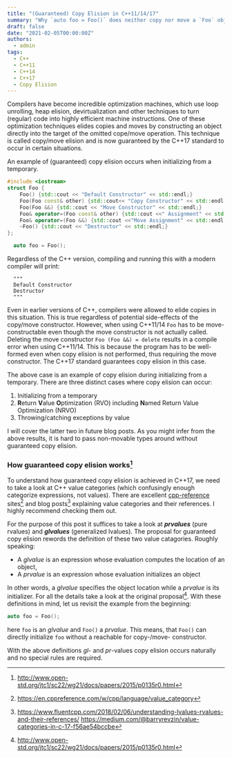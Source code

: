 ```yaml
---
title: "(Guaranteed) Copy Elision in C++11/14/17"
summary: "Why `auto foo = Foo()` does neither copy nor move a `Foo` object. C++17's mandatory copy elision omits copies and moves when initializing from temporaries, returning temporaries or throwing/catching by value."
draft: false
date: "2021-02-05T00:00:00Z"
authors:
  - admin
tags:
  - C++
  - C++11
  - C++14
  - C++17
  - Copy Elision
---
```

Compilers have become incredible optimization machines, which use loop unrolling, heap elision, devirtualization and other techniques to turn (regular) code into highly efficient machine instructions.
One of these optimization techniques elides copies and moves by constructing an object directly into the target of the omitted cope/move operation.
This technique is called copy/move elision and is now guaranteed by the C++17 standard to occur in certain situations.

An example of (guaranteed) copy elision occurs when initializing from a temporary.
```cpp
#include <iostream>
struct Foo {
    Foo() {std::cout << "Default Constructor" << std::endl;}
    Foo(Foo const& other) {std::cout<< "Copy Constructor" << std::endl;}
    Foo(Foo &&) {std::cout << "Move Constructor" << std::endl;}
    Foo& operator=(Foo const& other) {std::cout <<" Assignment" << std::endl; return *this;}
    Foo& operator=(Foo &&) {std::cout <<"Move Assignment" << std::endl; return *this;}
    ~Foo() {std::cout << "Destructor" << std::endl;}
};
```
```cpp
  auto foo = Foo();
```
Regardless of the C++ version, compiling and running this with a modern compiler will print:
```
  """
  Default Constructor
  Destructor
  """
```
Even in earlier versions of C++, compilers were allowed to elide copies in this situation.
This is true regardless of potential side-effects of the copy/move constructor.
However, when using C++11/14 `Foo` has to be move-constructable even though the move constructor is not actually called.
Deleting the move constructor `Foo (Foo &&) = delete` results in a compile error when using C++11/14. This is because the program has to be well-formed even when copy elision is not performed, thus requiring the move constructor.
The C++17 standard guarantees copy elision in this case.

The above case is an example of copy elision during initializing from a temporary.
There are three distinct cases where copy elision can occur:
  1. Initializing from a temporary
  2. **R**eturn **V**alue **O**ptimization (RVO) including **N**amed Return Value Optimization (NRVO)
  3. Throwing/catching exceptions by value

I will cover the latter two in future blog posts.
As you might infer from the above results, it is hard to pass non-movable types around without guaranteed copy elision.

### How guaranteed copy elision works[^1]
To understand how guaranteed copy elision is achieved in C++17, we need to take a look at C++ value categories (which confusingly enough categorize expressions, not values).
There are excellent [cpp-reference](https://en.cppreference.com/) sites[^2] and blog posts[^3] explaining value categories and their references. I highly recommend checking them out.

For the purpose of this post it suffices to take a look at ***prvalues*** (pure rvalues) and ***glvalues*** (generalized lvalues).
The proposal for guaranteed copy elision rewords the definition of these two value catagories. Roughly speaking:

* A *glvalue* is an expression whose evaluation computes the location of an object,
* A *prvalue* is an expression whose evaluation initializes an object

In other words, a *glvalue* specifies the object location while a *prvalue* is its initializer.
For all the details take a look at the original proposal[^1].
With these definitions in mind, let us revisit the example from the beginning:
```cpp
auto foo = Foo();
```
here `foo` is an *glvalue* and `Foo()` a *prvalue*. This means, that `Foo()` can directly initialize `foo` without a reachable for copy-/move- constructor.

With the above definitions *gl-* and *pr*-values copy elision occurs naturally and no special rules are required.


[^1]: http://www.open-std.org/jtc1/sc22/wg21/docs/papers/2015/p0135r0.html
[^2]: https://en.cppreference.com/w/cpp/language/value_category
[^3]: https://www.fluentcpp.com/2018/02/06/understanding-lvalues-rvalues-and-their-references/ https://medium.com/@barryrevzin/value-categories-in-c-17-f56ae54bccbe

